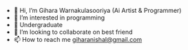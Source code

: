 - 👋 Hi, I’m Gihara Warnakulasooriya (Ai Artist & Programmer)
- 👀 I’m interested in programming 
- 🌱 Undergraduate 
- 💞️ I’m looking to collaborate on best friend
- 📫 How to reach me giharanishal@gmail.com

<!---
gihara1111/gihara1111 is a ✨ special ✨ repository because its `README.md` (this file) appears on your GitHub profile.
You can click the Preview link to take a look at your changes.
--->

